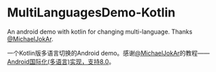 # MultiLanguagesDemo-Kotlin
An android demo with kotlin for changing multi-language. Thanks [@MichaelJokAr](https://github.com/MichaelJokAr).

一个Kotlin版多语言切换的Android demo。感谢[@MichaelJokAr](https://github.com/MichaelJokAr)的教程——[Android国际化(多语言)实现，支持8.0](https://blog.csdn.net/a1018875550/article/details/79845949)。
